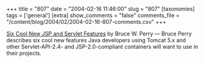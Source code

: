 +++
title = "807"
date = "2004-02-16 11:46:00"
slug = "807"
[taxonomies]
tags = ['general']
[extra]
show_comments = "false"
comments_file = "/content/blog/2004/02/2004-02-16-807-comments.csv"
+++

[Six Cool New JSP and Servlet Features](http://www.onjava.com/pub/a/onjava/2004/02/11/jspcookbook.html) by Bruce W. Perry — Bruce Perry describes six cool new features Java developers using Tomcat 5.x and other Servlet-API-2.4- and JSP-2.0-compliant containers will want to use in their projects.

